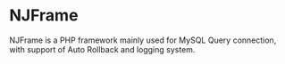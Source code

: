 # NJFrame
NJFrame is a PHP framework mainly used for MySQL Query connection, with support of Auto Rollback and logging system.
